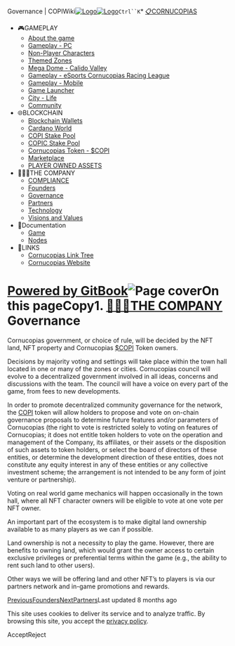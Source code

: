 Governance | COPIWiki[![Logo](https://copiwiki.cornucopias.io/~gitbook/image?url=https%3A%2F%2F1762761122-files.gitbook.io%2F%7E%2Ffiles%2Fv0%2Fb%2Fgitbook-x-prod.appspot.com%2Fo%2Forganizations%252FVpfHHIHQI6ROs7kspCfa%252Fsites%252Fsite_dzbNR%252Flogo%252FxczoLfMLSrLZyl8UxDSg%252FCornucopias_Logo-White-Medium.png%3Falt%3Dmedia%26token%3Dcfef2e74-c264-4b9d-bc1c-d89788f5dc9c&width=260&dpr=4&quality=100&sign=ce383b9c&sv=2)![Logo](https://copiwiki.cornucopias.io/~gitbook/image?url=https%3A%2F%2F1762761122-files.gitbook.io%2F%7E%2Ffiles%2Fv0%2Fb%2Fgitbook-x-prod.appspot.com%2Fo%2Forganizations%252FVpfHHIHQI6ROs7kspCfa%252Fsites%252Fsite_dzbNR%252Flogo%252FxczoLfMLSrLZyl8UxDSg%252FCornucopias_Logo-White-Medium.png%3Falt%3Dmedia%26token%3Dcfef2e74-c264-4b9d-bc1c-d89788f5dc9c&width=260&dpr=4&quality=100&sign=ce383b9c&sv=2)](/)`Ctrl``K`* [📋CORNUCOPIAS](/)
* 🎮GAMEPLAY
	+ [About the game](/gameplay/about-the-game)
	+ [Gameplay - PC](/gameplay/gameplay-pc)
	+ [Non-Player Characters](/gameplay/non-player-characters)
	+ [Themed Zones](/gameplay/themed-zones)
	+ [Mega Dome - Calido Valley](/gameplay/mega-dome-calido-valley)
	+ [Gameplay - eSports Cornucopias Racing League](/gameplay/gameplay-esports-cornucopias-racing-league)
	+ [Gameplay - Mobile](/gameplay/gameplay-mobile)
	+ [Game Launcher](/gameplay/game-launcher)
	+ [City - Life](/gameplay/city-life)
	+ [Community](/gameplay/community)
* 🌐BLOCKCHAIN
	+ [Blockchain Wallets](/blockchain/blockchain-wallets)
	+ [Cardano World](/blockchain/cardano-world)
	+ [COPI Stake Pool](/blockchain/copi-stake-pool)
	+ [COPIC Stake Pool](/blockchain/copic-stake-pool)
	+ [Cornucopias Token - $COPI](/blockchain/cornucopias-token-usdcopi)
	+ [Marketplace](/blockchain/marketplace)
	+ [PLAYER OWNED ASSETS](/blockchain/player-owned-assets)
* 🧑‍🤝‍🧑THE COMPANY
	+ [COMPLIANCE](/the-company/compliance)
	+ [Founders](/the-company/founders)
	+ [Governance](/the-company/governance)
	+ [Partners](/the-company/partners)
	+ [Technology](/the-company/technology)
	+ [Visions and Values](/the-company/visions-and-values)
* 📖Documentation
	+ [Game](/documentation/game)
	+ [Nodes](/documentation/nodes)
* 🔗LINKS
	+ [Cornucopias Link Tree](https://linktr.ee/cornucopias.game)
	+ [Cornucopias Website](https://www.cornucopias.io)

[Powered by GitBook](https://www.gitbook.com/?utm_source=content&utm_medium=trademark&utm_campaign=PQmCVki2WHg9QcW9pdrX)![Page cover](https://copiwiki.cornucopias.io/~gitbook/image?url=https%3A%2F%2F4046923609-files.gitbook.io%2F%7E%2Ffiles%2Fv0%2Fb%2Fgitbook-x-prod.appspot.com%2Fo%2Fspaces%252FPQmCVki2WHg9QcW9pdrX%252Fuploads%252Fd3G9NbnQXJyhzytm7Odq%252FCOPI_Wiki_Titles_Governance.jpg%3Falt%3Dmedia%26token%3De35a2a64-6fda-4b06-8509-b10c067aee16&width=1248&dpr=4&quality=100&sign=b99cc9f7&sv=2)On this pageCopy1. [🧑‍🤝‍🧑THE COMPANY](/the-company)
Governance
==========

Cornucopias government, or choice of rule, will be decided by the NFT land, NFT property and Cornucopias [$COPI](/blockchain/cornucopias-token-usdcopi) Token owners.

Decisions by majority voting and settings will take place within the town hall located in one or many of the zones or cities. Cornucopias council will evolve to a decentralized government involved in all ideas, concerns and discussions with the team. The council will have a voice on every part of the game, from fees to new developments. 

In order to promote decentralized community governance for the network, the [COPI](/blockchain/cornucopias-token-usdcopi) token will allow holders to propose and vote on on-chain governance proposals to determine future features and/or parameters of Cornucopias (the right to vote is restricted solely to voting on features of Cornucopias; it does not entitle token holders to vote on the operation and management of the Company, its affiliates, or their assets or the disposition of such assets to token holders, or select the board of directors of these entities, or determine the development direction of these entities, does not constitute any equity interest in any of these entities or any collective investment scheme; the arrangement is not intended to be any form of joint venture or partnership). 

Voting on real world game mechanics will happen occasionally in the town hall, where all NFT character owners will be eligible to vote at one vote per NFT owner.

An important part of the ecosystem is to make digital land ownership available to as many players as we can if possible. 

Land ownership is not a necessity to play the game. However, there are benefits to owning land, which would grant the owner access to certain exclusive privileges or preferential terms within the game (e.g., the ability to rent such land to other users). 

Other ways we will be offering land and other NFT’s to players is via our partners network and in-game promotions and rewards.

[PreviousFounders](/the-company/founders)[NextPartners](/the-company/partners)Last updated 8 months ago

This site uses cookies to deliver its service and to analyze traffic. By browsing this site, you accept the [privacy policy](https://www.cornucopias.io/privacy-policy).

AcceptReject